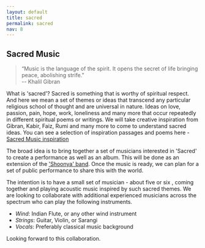 ```yaml
---
layout: default
title: sacred
permalink: sacred
nav: 8
---
```


## Sacred Music

>“Music is the language of the spirit. It opens the secret of life bringing peace, abolishing strife.”  
> -- Khalil Gibran

What is 'sacred'? Sacred is something that is worthy of spiritual respect. And here we mean a set of themes or ideas that transcend any particular religious school of thought and are universal in nature. Ideas on love, passion, pain, hope, work, loneliness and many more that occur repeatedly in different spiritual poems or writings. We will take creative inspiration from Gibran, Kabir, Faiz, Rumi and many more to come to understand sacred ideas. You can see a selection of inspiration passages and poems here - [Sacred Music inspiration](pdf/sacred_music.pdf)

The broad idea is to bring together a set of musicians interested in 'Sacred' to create a performance as well as an album. This will be done as an extension of the ['Shoonya' band](http://shoonya.jembeashok.com). Once the music is ready, we can plan for a set of public performance to share this with the world.

The intention is to have a small set of musician - about five or six , coming together and playing acoustic music inspired by such sacred themes. We are looking to collaborate with additional experienced musicians across the spectrum who can play the following instruments.

- *Wind*: Indian Flute, or any other wind instrument
- *Strings*: Guitar, Violin, or Sarangi
- *Vocals*: Preferably classical music background

Looking forward to this collaboration.

